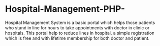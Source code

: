 # Hospital-Management-PHP-
Hospital Management System is a basic portal which helps those patients who stand in line for hours to take appointments with doctor in clinic or hospitals. This portal help to reduce lines in hospital. a simple registration which is free and with lifetime membership for both doctor and patient. 
